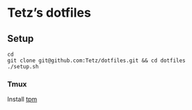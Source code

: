 # Tetz’s dotfiles

## Setup 

```shell
cd
git clone git@github.com:Tetz/dotfiles.git && cd dotfiles 
./setup.sh
```

### Tmux
Install [tpm](https://github.com/tmux-plugins/tpm)
